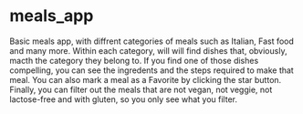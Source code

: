 # meals_app
Basic meals app, with diffrent categories of meals such as Italian, Fast food and many more. Within each category, will will find dishes that, obviously, macth the category they belong to. If you find one of those dishes compelling, you can see the ingredents and the steps required to make that meal. You can also mark a meal as a Favorite by clicking the star button. Finally, you can filter out the meals that are not vegan, not veggie, not lactose-free and with gluten, so you only see what you filter.
